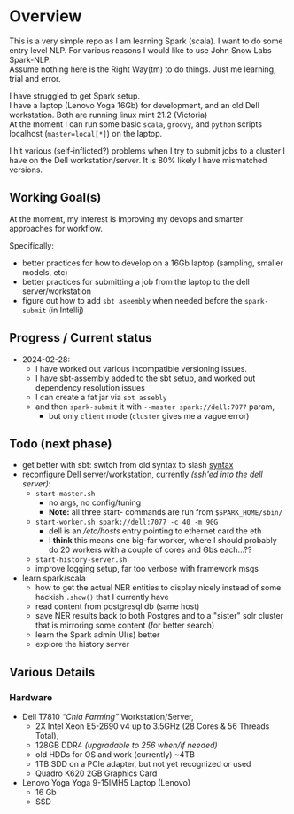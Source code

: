 # Overview
This is a very simple repo as I am learning Spark (scala). I want to do some entry level NLP. For various reasons I would like to use John Snow Labs Spark-NLP.  
Assume nothing here is the Right Way(tm) to do things. Just me learning, trial and error.

I have struggled to get Spark setup.  
I have a laptop (Lenovo Yoga 16Gb) for development, and an old Dell workstation.  Both are running linux mint 21.2 (Victoria)  
At the moment I can run some basic `scala`, `groovy`, and `python` scripts localhost (`master=local[*]`) on the laptop.

I hit various (self-inflicted?) problems when I try to submit jobs to a cluster I have on the Dell workstation/server. It is 80% likely I have mismatched versions.

## Working Goal(s)
At the moment, my interest is improving my devops and smarter approaches for workflow.

Specifically:
* better practices for how to develop on a 16Gb laptop (sampling, smaller models, etc)
* better practices for submitting a job from the laptop to the dell server/workstation
* figure out how to add `sbt aseembly` when needed before the `spark-submit` (in Intellij)
  

## Progress / Current status
* 2024-02-28:
  * I have worked out various incompatible versioning issues. 
  * I have sbt-assembly added to the sbt setup, and worked out dependency resolution issues 
  * I can create a fat jar via `sbt assebly` 
  * and then `spark-submit` it with `--master spark://dell:7077` param, 
    * but only `client` mode (`cluster` gives me a vague error)

## Todo (next phase)
* get better with sbt: switch from old syntax to slash [syntax](https://www.scala-sbt.org/1.x/docs/Migrating-from-sbt-013x.html#slash) 
* reconfigure Dell server/workstation, currently _(ssh'ed into the dell server)_:
  * `start-master.sh` 
    * no args, no config/tuning
    * **Note:** all three start- commands are run from `$SPARK_HOME/sbin/`
  * `start-worker.sh spark://dell:7077 -c 40 -m 90G`
    * dell is an _/etc/hosts_ entry pointing to ethernet card the eth
    * I **think** this means one big-far worker, where I should probably do 20 workers with a couple of cores and Gbs each...??
  * `start-history-server.sh` 
  * improve logging setup, far too verbose with framework msgs
* learn spark/scala
  * how to get the actual NER entities to display nicely instead of some hackish `.show()` that I currently have
  * read content from postgresql db (same host)
  * save NER results back to both Postgres and to a "sister" solr cluster that is mirroring some content (for better search)
  * learn the Spark admin UI(s) better
  * explore the history server

## Various Details
### Hardware
* Dell T7810 _“Chia Farming”_ Workstation/Server, 
  * 2X Intel Xeon E5-2690 v4 up to 3.5GHz (28 Cores & 56 Threads Total), 
  * 128GB DDR4 _(upgradable to 256 when/if needed)_
  * old HDDs for OS and work (currently) ~4TB 
  * 1TB SDD on a PCIe adapter, but not yet recognized or used
  * Quadro K620 2GB Graphics Card
* Lenovo Yoga Yoga 9-15IMH5 Laptop (Lenovo) 
  * 16 Gb
  * SSD

